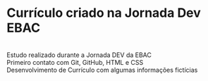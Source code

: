 # Currículo criado na Jornada Dev EBAC
<br>Estudo realizado durante a Jornada DEV da EBAC
<br>Primeiro contato com Git, GitHub, HTML e CSS
<br>Desenvolvimento de Currículo com algumas informações fictícias
